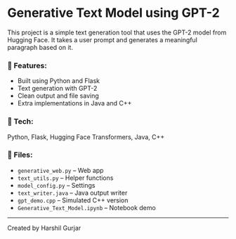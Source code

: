 # Generative Text Model using GPT-2

This project is a simple text generation tool that uses the GPT-2 model from Hugging Face. It takes a user prompt and generates a meaningful paragraph based on it.

### 🔹 Features:
- Built using Python and Flask
- Text generation with GPT-2
- Clean output and file saving
- Extra implementations in Java and C++

### 🔧 Tech:
Python, Flask, Hugging Face Transformers, Java, C++

### 📁 Files:
- `generative_web.py` – Web app
- `text_utils.py` – Helper functions
- `model_config.py` – Settings
- `text_writer.java` – Java output writer
- `gpt_demo.cpp` – Simulated C++ version
- `Generative_Text_Model.ipynb` – Notebook demo

---

Created by Harshil Gurjar
